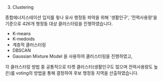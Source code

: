 3. Clustering

종합에너지스테이션 입지를 윟나 유사 행정동 파악을 위해
'생활인구', '전력사용량'을 기준으로 426개 행정동 대상 클러스터링을 진행하였습니다.

- K-means
- K-medoids
- 계층적 클러스터링
- DBSCAN
- Gaussian Mixture Model
을 사용하여 클러스터링을 진행하였고,

각 클러스터링 방법 중 공통적으로 타켓 클러스터(생활인구도 많으며 전력사용량도 높은)를 voting의 방법을 통해 결정하여
후보 행정동 지역을 산출하였습니다.
